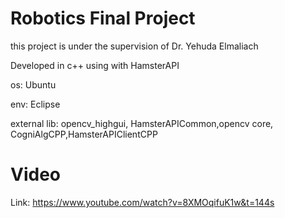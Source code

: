 # Robotics Final Project 
this project is under the supervision of Dr. Yehuda Elmaliach

Developed in c++ using with HamsterAPI

os: Ubuntu

env: Eclipse

external lib: opencv_highgui, HamsterAPICommon,opencv core, CogniAlgCPP,HamsterAPIClientCPP 

# Video
Link: https://www.youtube.com/watch?v=8XMOqifuK1w&t=144s




